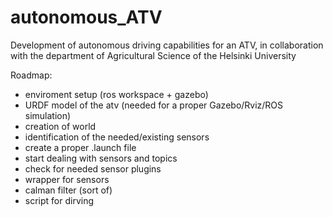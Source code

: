 # autonomous_ATV
Development of autonomous driving capabilities for an ATV, in collaboration with the department of Agricultural Science of the Helsinki University


Roadmap:

- enviroment setup (ros workspace + gazebo)
- URDF model of the atv (needed for a proper Gazebo/Rviz/ROS simulation)
- creation of world
- identification of the needed/existing sensors
- create a proper .launch file
- start dealing with sensors and topics 
-  check for needed sensor plugins
- wrapper for sensors
- calman filter (sort of)
- script for dirving

